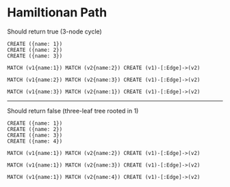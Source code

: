 # Hamiltionan Path

Should return true (3-node cycle)

```
CREATE ({name: 1})
CREATE ({name: 2})
CREATE ({name: 3})
```
```
MATCH (v1{name:1}) MATCH (v2{name:2}) CREATE (v1)-[:Edge]->(v2)
```
```
MATCH (v1{name:2}) MATCH (v2{name:3}) CREATE (v1)-[:Edge]->(v2)
```
```
MATCH (v1{name:3}) MATCH (v2{name:1}) CREATE (v1)-[:Edge]->(v2)
```

------------------------------------------------------------------

Should return false (three-leaf tree rooted in 1)

```
CREATE ({name: 1})
CREATE ({name: 2})
CREATE ({name: 3})
CREATE ({name: 4})
```
```
MATCH (v1{name:1}) MATCH (v2{name:2}) CREATE (v1)-[:Edge]->(v2)
```
```
MATCH (v1{name:1}) MATCH (v2{name:3}) CREATE (v1)-[:Edge]->(v2)
```
```
MATCH (v1{name:1}) MATCH (v2{name:4}) CREATE (v1)-[:Edge]->(v2)
```